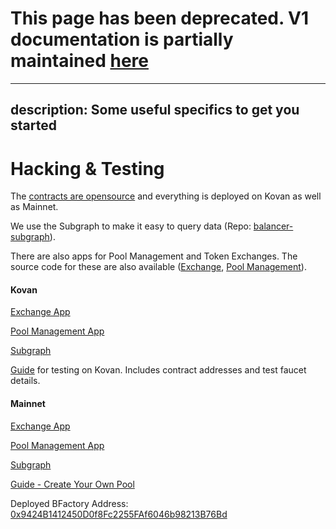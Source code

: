# This page has been deprecated. V1 documentation is partially maintained [here](https://docs.balancer.fi/v/v1/guides/hackathons/hacking-and-testing)

---
description: Some useful specifics to get you started
---

# Hacking & Testing

The [contracts are opensource](https://github.com/balancer-labs/balancer-core) and everything is deployed on Kovan as well as Mainnet. 

We use the Subgraph to make it easy to query data \(Repo: [balancer-subgraph](https://github.com/balancer-labs/balancer-subgraph)\). 

There are also apps for Pool Management and Token Exchanges. The source code for these are also available \([Exchange](https://github.com/balancer-labs/balancer-exchange), [Pool Management](https://github.com/balancer-labs/pool-management)\).

#### Kovan

[Exchange App](https://kovan.balancer.exchange/#/swap)

[Pool Management App](https://kovan.pools.balancer.exchange/#/list)

[Subgraph](https://thegraph.com/explorer/subgraph/balancer-labs/balancer-kovan)

[Guide](https://docs.balancer.finance/guides/testing-on-kovan) for testing on Kovan. Includes contract addresses and test faucet details.

#### Mainnet

[Exchange App](https://balancer.exchange/#/swap)

[Pool Management App](https://beta.pools.balancer.exchange/#/list)

[Subgraph](https://thegraph.com/explorer/subgraph/balancer-labs/balancer)

[Guide - Create Your Own Pool](https://docs.balancer.finance/guides/creating-a-balancer-pool)

Deployed BFactory Address: [0x9424B1412450D0f8Fc2255FAf6046b98213B76Bd](https://etherscan.io/address/0x9424b1412450d0f8fc2255faf6046b98213b76bd)

